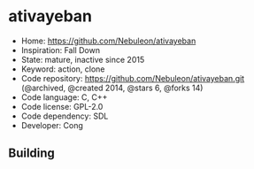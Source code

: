# ativayeban

- Home: https://github.com/Nebuleon/ativayeban
- Inspiration: Fall Down
- State: mature, inactive since 2015
- Keyword: action, clone
- Code repository: https://github.com/Nebuleon/ativayeban.git (@archived, @created 2014, @stars 6, @forks 14)
- Code language: C, C++
- Code license: GPL-2.0
- Code dependency: SDL
- Developer: Cong

## Building
